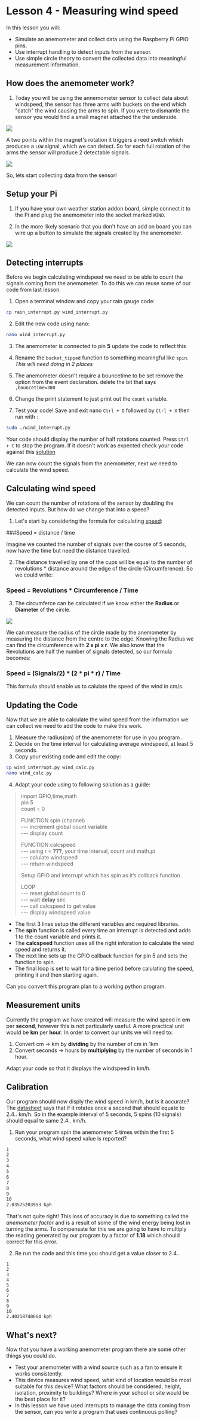 # Lesson 4 - Measuring wind speed

In this lesson you will:

- Simulate an anemometer and collect data using the Raspberry Pi GPIO pins.
- Use interrupt handling to detect inputs from the sensor.
- Use simple circle theory to convert the collected data into meaningful measurement information.

## How does the anemometer work?

1. Today you will be using the annemometer sensor to collect data about windspeed, the sensor has three arms with buckets on the end which "catch" the wind causing the arms to spin. If you were to dismantle the sensor you would find a small magnet attached the the underside.

![](images/anemometer_with_magnet.png)

A two points within the magnet's rotation it triggers a reed switch which produces a `LOW` signal, which we can detect. So for each full rotation of the arms the sensor will produce 2 detectable signals.

![](images/anemometer_reed.png)

So, lets start collecting data from the sensor!

## Setup your Pi
1. If you have your own weather station addon board, simple connect it to the Pi and plug the anemometer into the socket marked `WIND`.

2. In the more likely scenario that you don't have an add on board you can wire up a button to simulate the signals created by the anemometer.

![](images/gpio-setup.png)

## Detecting interrupts
Before we begin calculating windspeed we need to be able to count the signals coming from the anemometer. To do this we can reuse some of our code from last lesson.

1. Open a terminal window and copy your rain gauge code:

```bash
cp rain_interrupt.py wind_interrupt.py
```

2. Edit the new code using nano:
```bash
nano wind_interrupt.py
```

3. The anemometer is connected to pin **5** update the code to reflect this

4. Rename the `bucket_tipped` function to something meaningful like `spin`. *This will need doing in 2 places*

5. The anemometer doesn't require a bouncetime to be set remove the option from the event declaration. delete the bit that says `,bouncetime=300`

6. Change the print statement to just print out the `count` variable.

7. Test your code! Save and exit nano `Ctrl + O` followed by `Ctrl + X` then run with :
```bash
sudo ./wind_interrupt.py
```
Your code should display the number of half rotations counted. Press `Ctrl + C` to stop the program. If it doesn't work as expected check your code against this [solution](wind_interrupt.py)

We can now count the signals from the anemometer, next we need to calculate the wind speed.

## Calculating wind speed
We can count the number of rotations of the sensor by doubling the detected inputs. But how do we change that into a speed?

1. Let's start by considering the formula for calculating [speed](http://www.bbc.co.uk/education/guides/zwwmxnb/revision):

  ###Speed = distance / time

  Imagine we counted the number of signals over the course of 5 seconds, now have the time but need the distance travelled.

2. The distance travelled by one of the cups will be equal to the number of revolutions * distance around the edge of the circle (Circumference). So we could write:

  ### Speed = Revolutions * Circumference / Time

3. The circumferce can be calculated if we know either the **Radius** or **Diameter** of the circle.

![](images/pi_diagram.png)

  We can measure the radius of the circle made by the anemometer by measuring the distance from the centre to the edge. Knowing the Radius we can find the circumference with **2 x pi x r**. We also know that the Revolutions are half the number of signals detected, so our formula becomes:

  ### Speed = (Signals/2) * (2 * pi * r) / Time

  This formula should enable us to calulate the speed of the wind in cm/s.

## Updating the Code
Now that we are able to calculate the wind speed from the information we can collect we need to add the code to make this work.

1. Measure the radius(cm) of the anemometer for use in you program .
2. Decide on the time interval for calculating average windspeed, at least 5 seconds.
3. Copy your existing code and edit the copy:
```bash
cp wind_interrupt.py wind_calc.py
nano wind_calc.py
```

4. Adapt your code using to following solution as a guide:

> import GPIO,time,math  
> pin 5  
> count = 0  
>
> FUNCTION spin (channel)  
> --- increment global count variable  
> --- display count  
>
> FUNCTION calcspeed  
> --- using r = **???**, your time interval, count and math.pi  
> --- calulate windspeed  
> --- return windspeed  
>
> Setup GPIO and interrupt which has spin as it’s callback function.  
>
> LOOP  
> --- reset global count to 0  
> --- wait **delay** sec  
> --- call calcspeed to get value  
> --- display windspeed value  

- The first 3 lines setup the different variables and required libraries.
- The **spin** function is called every time an interrupt is detected and adds 1 to the count variable and prints it.
- The **calcspeed** function uses all the right inforation to calculate the wind speed and returns it.
- The next line sets up the GPIO callback function for pin 5 and sets the function to spin.
- The final loop is set to wait for a time period before calulating the speed, printing it and then starting again.

Can you convert this program plan to a working python program.

## Measurement units

Currently the program we have created will measure the wind speed in **cm** per **second**, however this is not particularly useful. A more practical unit would be **km** per **hour**. In order to convert our units we will need to:

1. Convert cm -> km by **dividing** by the number of cm in 1km
2. Convert seconds -> hours by **multiplying** by the number of seconds in 1 hour.

Adapt your code so that it displays the windspeed in km/h.

## Calibration
Our program should now disply the wind speed in km/h, but is it accurate? The [datasheet](https://www.argentdata.com/files/80422_datasheet.pdf) says that if it rotates once a second that should equate to 2.4.. km/h. So in the example interval of 5 seconds, 5 spins (10 signals) should equal te same 2.4.. km/h.

1. Run your program spin the anemometer 5 times within the first 5 seconds, what wind speed value is reported?
  ```bash
  1
  2
  3
  4
  5
  6
  7
  8
  9
  10
  2.03575203953 kph
  ```

  That's not quite right! This loss of accuracy is due to something called the *anemometer factor* and is a result of some of the wind energy being lost in turning the arms. To compensate for this we are going to have to multiply the reading generated by our program by a factor of **1.18** which should correct for this error.

2. Re run the code and this time you should get a value closer to 2.4..

  ```
1
2
3
4
5
6
7
8
9
10
2.40218740664 kph
```

## What's next?
Now that you have a working anemometer program there are some other things you could do.
- Test your anemometer with a wind source such as a fan to ensure it works consistently.
- This device measures wind speed, what kind of location would be most suitable for this device? What factors should be considered, height, isolation, proximity to buildings? Where in your school or site would be the best place for it?
- In this lesson we have used interrupts to manage the data coming from the sensor, can you write a program that uses continuous polling?

